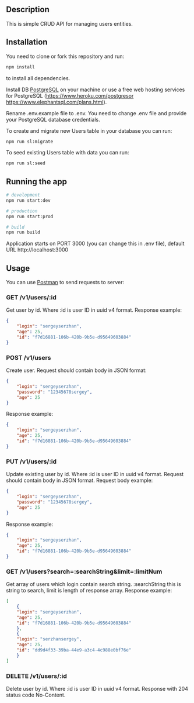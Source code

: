 ## Description
This is simple CRUD API for managing users entities.

## Installation
You need to clone or fork this repository and run:
```bash
npm install
```
to install all dependencies.

Install DB [PostgreSQL](https://www.postgresql.org/) on your machine or use a free web hosting services for PostgreSQL (https://www.heroku.com/postgresor https://www.elephantsql.com/plans.html).

Rename .env.example file to .env. You need to change .env file and provide your PostgreSQL database credentials.

To create and migrate new Users table in your database you can run:
```bash
npm run sl:migrate
```

To seed existing Users table with data you can run:
```bash
npm run sl:seed
```

## Running the app
```bash
# development
npm run start:dev

# production
npm run start:prod

# build
npm run build
```
Application starts on PORT 3000 (you can change this in .env file), default URL http://localhost:3000

## Usage
You can use [Postman](https://www.postman.com/) to send requests to server:

### GET /v1/users/:id

Get user by id. Where :id is user ID in uuid v4 format. Response example:
```json
{
    "login": "sergeyserzhan",
    "age": 25,
    "id": "f7d16881-106b-420b-9b5e-d95649603884"
}
```

### POST /v1/users

Create user. Request should contain body in JSON format:
```json
{
    "login": "sergeyserzhan",
    "password": "12345678sergey",
    "age": 25
}
```
Response example:
```json
{
    "login": "sergeyserzhan",
    "age": 25,
    "id": "f7d16881-106b-420b-9b5e-d95649603884"
}
```

### PUT /v1/users/:id

Update existing user by id. Where :id is user ID in uuid v4 format. Request should contain body in JSON format. Request body example:
```json
{
    "login": "sergeyserzhan",
    "password": "12345678sergey",
    "age": 25
}
```
Response example:
```json
{
    "login": "sergeyserzhan",
    "age": 25,
    "id": "f7d16881-106b-420b-9b5e-d95649603884"
}
```

### GET /v1/users?search=:searchString&limit=:limitNum

Get array of users which login contain search string. :searchString this is string to search, limit is length of response array.
Response example:
```json
[
    {
    "login": "sergeyserzhan",
    "age": 25,
    "id": "f7d16881-106b-420b-9b5e-d95649603884"
    },
    {
    "login": "serzhansergey",
    "age": 25,
    "id": "dd9d4f33-39ba-44e9-a3c4-4c988e0bf76e"
    }
]
```

### DELETE /v1/users/:id

Delete user by id. Where :id is user ID in uuid v4 format. Response with 204 status code No-Content.

